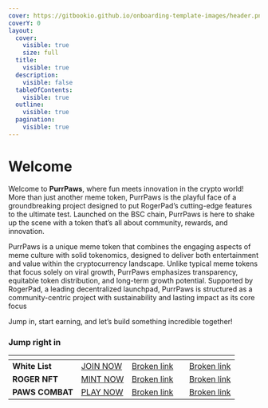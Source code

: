```yaml
---
cover: https://gitbookio.github.io/onboarding-template-images/header.png
coverY: 0
layout:
  cover:
    visible: true
    size: full
  title:
    visible: true
  description:
    visible: false
  tableOfContents:
    visible: true
  outline:
    visible: true
  pagination:
    visible: true
---
```


# Welcome

Welcome to **PurrPaws**, where fun meets innovation in the crypto world! More than just another meme token, PurrPaws is the playful face of a groundbreaking project designed to put RogerPad’s cutting-edge features to the ultimate test. Launched on the BSC chain, PurrPaws is here to shake up the scene with a token that’s all about community, rewards, and innovation.

PurrPaws is a unique meme token that combines the engaging aspects of meme culture with solid tokenomics, designed to deliver both entertainment and value within the cryptocurrency landscape. Unlike typical meme tokens that focus solely on viral growth, PurrPaws emphasizes transparency, equitable token distribution, and long-term growth potential. Supported by RogerPad, a leading decentralized launchpad, PurrPaws is structured as a community-centric project with sustainability and lasting impact as its core focus

Jump in, start earning, and let’s build something incredible together!

### Jump right in

<table data-view="cards"><thead><tr><th></th><th></th><th data-hidden data-card-cover data-type="files"></th><th data-hidden></th><th data-hidden data-card-target data-type="content-ref"></th></tr></thead><tbody><tr><td><strong>White List</strong></td><td><a href="https://t.me/rogerecosystem">JOIN NOW </a></td><td><a href="broken-reference">Broken link</a></td><td></td><td><a href="broken-reference">Broken link</a></td></tr><tr><td><strong>ROGER NFT</strong>  </td><td><a href="https://nft.rogerecosystem.com">MINT NOW </a></td><td><a href="broken-reference">Broken link</a></td><td></td><td><a href="broken-reference">Broken link</a></td></tr><tr><td><strong>PAWS COMBAT</strong>      </td><td><a href="https://t.me/PawsCombat_Bot/PurrPaws?startapp=kentId6973872076">PLAY NOW </a></td><td><a href="broken-reference">Broken link</a></td><td></td><td><a href="broken-reference">Broken link</a></td></tr></tbody></table>
